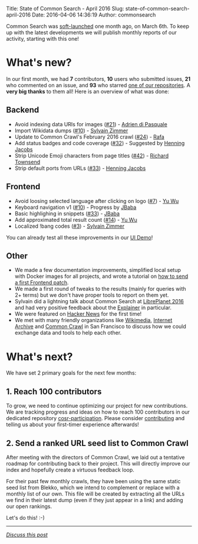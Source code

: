 Title: State of Common Search - April 2016
Slug: state-of-common-search-april-2016
Date: 2016-04-06 14:36:19
Author: commonsearch

Common Search was [soft-launched](https://twitter.com/sylvinus/status/706605807354449920) one month ago, on March 6th. To keep up with the latest developments we will publish monthly reports of our activity, starting with this one!

<!-- PELICAN_END_SUMMARY -->

# What's new?

In our first month, we had **7** contributors, **10** users who submitted issues, **21** who commented on an issue, and **93** who starred [one of our repositories](https://github.com/commonsearch). A **very big thanks** to them all! Here is an overview of what was done:

## Backend

 - Avoid indexing data URIs for images ([#21](https://github.com/commonsearch/cosr-back/issues/21)) - [Adrien di Pasquale](https://github.com/adipasquale)
 - Import Wikidata dumps ([#10](https://github.com/commonsearch/cosr-back/issues/10)) - [Sylvain Zimmer](https://github.com/sylvinus)
 - Update to Common Crawl's February 2016 crawl ([#24](https://github.com/commonsearch/cosr-back/issues/24)) - [Rafa](https://github.com/vanhalt)
 - Add status badges and code coverage ([#32](https://github.com/commonsearch/cosr-back/issues/32)) - Suggested by [Henning Jacobs](https://github.com/hjacobs)
 - Strip Unicode Emoji characters from page titles ([#42](https://github.com/commonsearch/cosr-back/pull/42)) - [Richard Townsend](https://github.com/Sentimentron)
 - Strip default ports from URLs ([#33](https://github.com/commonsearch/cosr-back/pull/33)) - [Henning Jacobs](https://github.com/hjacobs)

## Frontend

 - Avoid loosing selected language after clicking on logo ([#7](https://github.com/commonsearch/cosr-front/issues/7)) - [Yu Wu](https://github.com/chaconnewu)
 - Keyboard navigation v1 ([#10](https://github.com/commonsearch/cosr-front/issues/10)) - Progress by [JBaba](https://github.com/JBaba)
 - Basic highlighing in snippets ([#33](https://github.com/commonsearch/cosr-front/pull/33)) - [JBaba](https://github.com/JBaba)
 - Add approximated total result count ([#14](https://github.com/commonsearch/cosr-front/issues/14)) - [Yu Wu](https://github.com/chaconnewu)
 - Localized !bang codes ([#3](https://github.com/commonsearch/cosr-front/issues/3)) - [Sylvain Zimmer](https://github.com/sylvinus)

You can already test all these improvements in our [UI Demo](https://uidemo.commonsearch.org/)!

## Other

 - We made a few documentation improvements, simplified local setup with Docker images for all projects, and wrote a tutorial on [how to send a first Frontend patch](https://about.commonsearch.org/developer/tutorials/first-frontend-patch).
 - We made a first round of tweaks to the results (mainly for queries with 2+ terms) but we don't have proper tools to report on them yet.
 - Sylvain did a lightning talk about Common Search at [LibrePlanet 2016](https://libreplanet.org/2016/) and had very positive feedback about the [Explainer](https://explain.commonsearch.org) in particular.
 - We were featured on [Hacker News](https://news.ycombinator.com/item?id=11281700) for the first time!
 - We met with many friendly organizations like [Wikimedia](https://wikimedia.org), [Internet Archive](https://archive.org) and [Common Crawl](https://commoncrawl.org) in San Francisco to discuss how we could exchange data and tools to help each other.


# What's next?

We have set 2 primary goals for the next few months:

## 1. Reach 100 contributors

To grow, we need to continue optimizing our project for new contributions. We are tracking progress and ideas on how to reach 100 contributors in our dedicated repository [cosr-participation](https://github.com/commonsearch/cosr-participation/issues). Please consider [contributing](/contributing) and telling us about your first-timer experience afterwards!

## 2. Send a ranked URL seed list to Common Crawl

After meeting with the directors of Common Crawl, we laid out a tentative roadmap for contributing back to their project. This will directly improve our index and hopefully create a virtuous feedback loop.

For their past few monthly crawls, they have been using the same static seed list from Blekko, which we intend to complement or replace with a monthly list of our own. This file will be created by extracting all the URLs we find in their latest dump (even if they just appear in a link) and adding our open rankings.

Let's do this! :-)

---

*[Discuss this post](https://discuss.commonsearch.org/)*